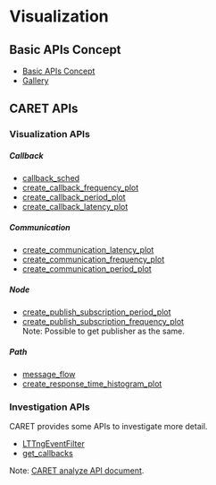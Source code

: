 # Visualization

## Basic APIs Concept

- [Basic APIs Concept](./concept/basic_api_concept.md)
- [Gallery](../gallery.md)

## CARET APIs

### Visualization APIs

##### Callback

- [callback_sched](./visualization_api/callback_scheduling_visualization.md)
- [create_callback_frequency_plot](./visualization_api/callback_information.md#execution-frequency)
- [create_callback_period_plot](./visualization_api/callback_information.md#period)
- [create_callback_latency_plot](./visualization_api/callback_information.md#latency)

##### Communication

- [create_communication_latency_plot](./visualization_api/communication_information.md#latency)
- [create_communication_frequency_plot](./visualization_api/communication_information.md#frequency)
- [create_communication_period_plot](./visualization_api/communication_information.md#period)

##### Node

- [create_publish_subscription_period_plot](./visualization_api/pub_sub_information.md#period)
- [create_publish_subscription_frequency_plot](./visualization_api/pub_sub_information.md#frequency)
  <br>Note: Possible to get publisher as the same.

##### Path

- [message_flow](./visualization_api/message_flow.md)
- [create_response_time_histogram_plot](./visualization_api/response_time.md)

### Investigation APIs

CARET provides some APIs to investigate more detail.

- [LTTngEventFilter](./investigation_api/lttng_event_filter.md)
- [get_callbacks](./investigation_api/investigate_behavior.md)

Note: [CARET analyze API document](https://tier4.github.io/CARET_analyze/).

